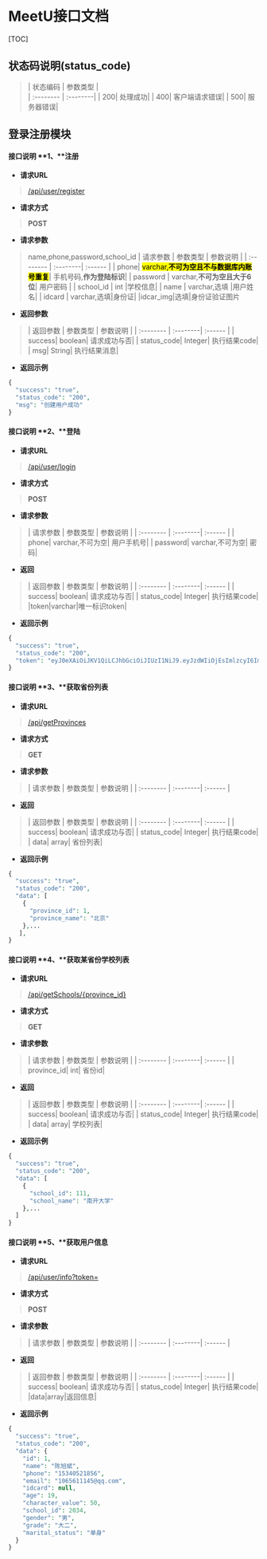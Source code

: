 # MeetU接口文档

[TOC]

## 状态码说明(status_code)
> | 状态编码      |     参数类型 |  
| :-------- | :--------|
| 200|   处理成功| 
| 400|   客户端请求错误| 
| 500|   服务器错误| 

## 登录注册模块

#### 接口说明 **1、**注册

- **请求URL**
> [/api/user/register ](#)

- **请求方式** 
>**POST**

- **请求参数**
>name,phone,password,school_id
 | 请求参数      |     参数类型 |   参数说明   |
| :-------- | :--------| :------ |
| phone|  <mark>varchar,**不可为空且不与数据库内账号重复**</mark>|  手机号码,**作为登陆标识**|
| password |   varchar,**不可为空且大于6位**| 用户密码 |
| school_id | int |学校信息|
| name | varchar,选填 |用户姓名|
| idcard | varchar,选填|身份证|
|idcar_img|选填|身份证验证图片

- **返回参数**
> | 返回参数      |     参数类型 |   参数说明   |
| :-------- | :--------| :------ |
| success|   boolean|  请求成功与否|
| status_code|   Integer|  执行结果code|
| msg|   String|  执行结果消息|

- **返回示例**
>    
```php
{
  "success": "true",
  "status_code": "200",
  "msg": "创建用户成功"
}
```

#### 接口说明 **2、**登陆

- **请求URL**
> [/api/user/login](#)


- **请求方式** 
>**POST**

- **请求参数**
> | 请求参数      |     参数类型 |   参数说明   |
| :-------- | :--------| :------ |
| phone|   varchar,不可为空|  用户手机号|
| password|   varchar,不可为空|  密码|

- **返回**
> | 返回参数      |     参数类型 |   参数说明   |
| :-------- | :--------| :------ |
| success|   boolean|  请求成功与否|
| status_code|   Integer|  执行结果code|
|token|varchar|唯一标识token|

- **返回示例**
>    
```php
{
  "success": "true",
  "status_code": "200",
  "token": "eyJ0eXAiOiJKV1QiLCJhbGciOiJIUzI1NiJ9.eyJzdWIiOjEsImlzcyI6Imh0dHA6XC9cL2xvY2FsaG9zdFwvbWVldHVcL3B1YmxpY1wvYXBpXC91c2VyXC9sb2dpbiIsImlhdCI6MTQ5MTE4NjY0OCwiZXhwIjoxNDkxMTkwMjQ4LCJuYmYiOjE0OTExODY2NDgsImp0aSI6IjY3Mjg4M2E5NTY2NzhlYzA0OTg1ZWYzYTk5MTBmYjdkIn0.gfQvOUtV0wtlwbCoLKtm-fPv7HaU-LcZPQfC8E7oP90"
}
```

#### 接口说明 **3、**获取省份列表

- **请求URL**
> [/api/getProvinces ](#)


- **请求方式** 
>**GET**

- **请求参数**
> | 请求参数      |     参数类型 |   参数说明   |
| :-------- | :--------| :------ |

- **返回**
> | 返回参数      |     参数类型 |   参数说明   |
| :-------- | :--------| :------ |
| success|   boolean|  请求成功与否|
| status_code|   Integer|  执行结果code|
| data|   array|  省份列表|

- **返回示例**
>    
```php
{
  "success": "true",
  "status_code": "200",
  "data": [
    {
      "province_id": 1,
      "province_name": "北京"
    },...
   ],
}
```

#### 接口说明 **4、**获取某省份学校列表

- **请求URL**
> [/api/getSchools/{province_id} ](#)


- **请求方式** 
>**GET**

- **请求参数**
> | 请求参数      |     参数类型 |   参数说明   |
| :-------- | :--------| :------ |
| province_id|   int| 省份id|

- **返回**
> | 返回参数      |     参数类型 |   参数说明   |
| :-------- | :--------| :------ |
| success|   boolean|  请求成功与否|
| status_code|   Integer|  执行结果code|
| data|   array|  学校列表|

- **返回示例**
>    
```php
{
  "success": "true",
  "status_code": "200",
  "data": [
    {
      "school_id": 111,
      "school_name": "南开大学"
    },...
  ]
}
```

#### 接口说明 **5、**获取用户信息

- **请求URL**
> [/api/user/info?token=](#)


- **请求方式** 
>**POST**

- **请求参数**
> | 请求参数      |     参数类型 |   参数说明   |
| :-------- | :--------| :------ |

- **返回**
> | 返回参数      |     参数类型 |   参数说明   |
| :-------- | :--------| :------ |
| success|   boolean|  请求成功与否|
| status_code|   Integer|  执行结果code|
|data|array|返回信息|

- **返回示例**
>    
```php
{
  "success": "true",
  "status_code": "200",
  "data": {
    "id": 1,
    "name": "陈旭斌",
    "phone": "15340521856",
    "email": "1065611145@qq.com",
    "idcard": null,
    "age": 19,
    "character_value": 50,
    "school_id": 2034,
    "gender": "男",
    "grade": "大二",
    "marital_status": "单身"
  }
}
```